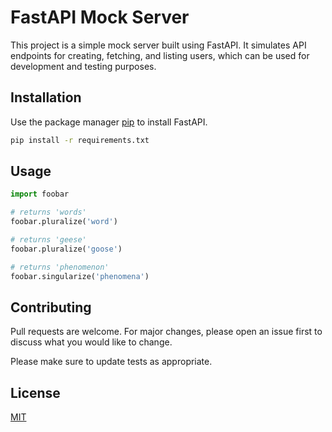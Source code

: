 # FastAPI Mock Server

This project is a simple mock server built using FastAPI. It simulates API endpoints for creating, fetching, and listing users, which can be used for development and testing purposes.

## Installation

Use the package manager [pip](https://pip.pypa.io/en/stable/) to install FastAPI.

```bash
pip install -r requirements.txt
```

## Usage

```python
import foobar

# returns 'words'
foobar.pluralize('word')

# returns 'geese'
foobar.pluralize('goose')

# returns 'phenomenon'
foobar.singularize('phenomena')
```

## Contributing

Pull requests are welcome. For major changes, please open an issue first
to discuss what you would like to change.

Please make sure to update tests as appropriate.

## License

[MIT](https://choosealicense.com/licenses/mit/)
